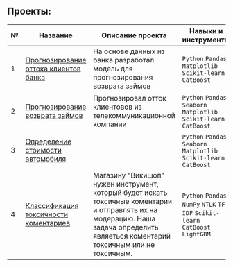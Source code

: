 ## Проекты:
| №| Название                                                          | Описание проекта                                                   | Навыки и инструменты           |  
|--|-------------------------------------------------------------------|------------------------------------------------------------------|-----------------------------------|
|1 |[Прогнозирование оттока клиентов банка]()|На основе данных из банка разработал модель для прогнозирования возврата займов|`Python` `Pandas` `Matplotlib` `Scikit-learn` `CatBoost` |
|2 |[Прогнозирование возврата займов]()|Прогнозировал отток клиентовов из телекоммуникационной компании|`Python` `Pandas` `Seaborn` `Matplotlib` `Scikit-learn` `CatBoost` |
|3 |[Определение стоимости автомобиля]()|   |`Python` `Pandas` `Seaborn` `Matplotlib` `Scikit-learn` `CatBoost` |
|4 |[Классификация токсичности коментариев]()| Магазину "Викишоп" нужен инструмент, который будет искать токсичные коментарии и отправлять их на модерацию. Наша задача определить являеться коментарий токсичным или не токсичным. |`Python` `Pandas` `NumPy` `NTLK` `TF-IDF` `Scikit-learn` `CatBoost` `LightGBM` |
